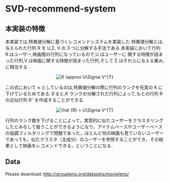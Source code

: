 # SVD-recommend-system


## 本実装の特徴
本実装では,特異値分解に基づくレコメンドシステムを実装した.特異値分解とは,与えられた行列 R を U,Σ, V の 3 つに分解する手法である.本実装において行列 R はユーザー,映画間の行列になっているので,U はユーザーに 関する特徴が詰まった行列,V は映画に関する特徴が詰まった行列,そして Σ はそれらに与える重み,に相当する.  

<div align="center">
<img src="https://latex.codecogs.com/gif.latex?R&space;\approx&space;U\Sigma&space;V^{T}" title="R \approx U\Sigma V^{T}" />
</div>

この式において ≈ としているのは,特異値分解の際に行列のランクを任意の K に下げているためである.すると,K ランクの分解された行列によって,もとの行列 R の近似行列 Rˆ を作成することができる.  

<div align="center">
<img src="https://latex.codecogs.com/gif.latex?\hat&space;{R}&space;=&space;U\Sigma&space;V^{T}" title="\hat {R} = U\Sigma V^{T}" />
</div>

行列のランク数を下げることによって，実質的に似たユーザーをクラスタリングしたとみなして扱うことができるようになり，アイテムベースやユーザーベースの協調フィルタリングで問題であった，ほとんど何の映画も見ていないユーザーであっても，似たクラスタ（主成分）のユーザーを参照することができ，その結果として映画をレコメンドできる，ということになる．

## Data
Please download: http://grouplens.org/datasets/movielens/ 